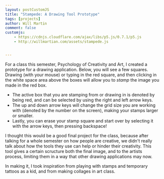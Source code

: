 ```yaml
---
layout: postCustomJS
title: "Stampede: A Drawing Tool Prototype"
tags: [projects]
author: Will Martin
comment: false
customjs:
    - https://cdnjs.cloudflare.com/ajax/libs/p5.js/0.7.1/p5.js
    - http://willmartian.com/assets/stampede.js


---
```


For a class this semester, Psychology of Creativity and Art, I created a prototype for a drawing application. Below, you will see a few squares. Drawing (with your mouse) or typing in the red square, and then clicking in the white space area above the boxes will allow you to *stamp* the image you made in the red box.

 - The active box that you are stamping from or drawing in is denoted by being red, and can be selected by using the right and left arrow keys.
 - The up and down arrow keys will change the grid size you are working with (denoted by the number on the screen), making your stamps larger or smaller.
 - Lastly, you can erase your stamp square and start over by selecting it with the arrow keys, then pressing backspace!

I thought this would be a good final project for the class, because after talking for a whole semester on how people are creative, we didn't really talk about how the tools they use can help or hinder their creativity. This tool gives a certain scructure both the final image, and to the artists process, limiting them in a way that other drawing applications may now. 

In making it, I took inspiration from playing with stamps and temporary tattoos as a kid, and from making collages in art class. 
